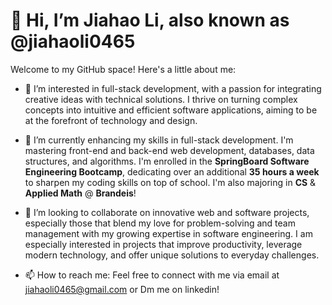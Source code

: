 # 👋 Hi, I’m Jiahao Li, also known as @jiahaoli0465

Welcome to my GitHub space! Here's a little about me:

- 👀 I’m interested in full-stack development, with a passion for integrating creative ideas with technical solutions. I thrive on turning complex concepts into intuitive and efficient software applications, aiming to be at the forefront of technology and design.

- 🌱 I’m currently enhancing my skills in full-stack development. I'm mastering front-end and back-end web development, databases, data structures, and algorithms. I'm enrolled in the **SpringBoard Software Engineering Bootcamp**, dedicating over an additional **35 hours a week** to sharpen my coding skills on top of school. I'm also majoring in **CS** & **Applied Math** @ **Brandeis**!

- 💞️ I’m looking to collaborate on innovative web and software projects, especially those that blend my love for problem-solving and team management with my growing expertise in software engineering. I am especially interested in projects that improve productivity, leverage modern technology, and offer unique solutions to everyday challenges.

- 📫 How to reach me: Feel free to connect with me via email at jiahaoli0465@gmail.com or Dm me on linkedin!



